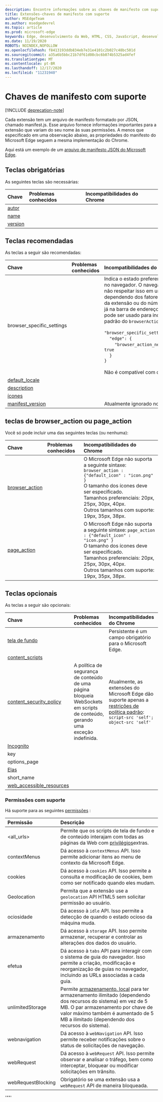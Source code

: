 ```yaml
---
description: Encontre informações sobre as chaves de manifesto com suporte, bem como seus problemas conhecidos/incompatibilidades com o Chrome.
title: Extensões-chaves de manifesto com suporte
author: MSEdgeTeam
ms.author: msedgedevrel
ms.topic: article
ms.prod: microsoft-edge
keywords: Edge, desenvolvimento da Web, HTML, CSS, JavaScript, desenvolvedor
ms.date: 11/19/2020
ROBOTS: NOINDEX,NOFOLLOW
ms.openlocfilehash: f8413193ddb834eb7e31e4101c2b027c48bc501d
ms.sourcegitcommit: a35a6b5bbc21b7df61d08cbc6b074b5325ad4fef
ms.translationtype: MT
ms.contentlocale: pt-BR
ms.lasthandoff: 12/17/2020
ms.locfileid: "11231940"
---
```

# Chaves de manifesto com suporte  

[!INCLUDE [deprecation-note](../includes/deprecation-note.md)]  

Cada extensão tem um arquivo de manifesto formatado por JSON, chamado manifest.js. Esse arquivo fornece informações importantes para a extensão que variam do seu nome às suas permissões. A menos que especificado em uma observação abaixo, as propriedades do manifesto do Microsoft Edge seguem a mesma implementação do Chrome.

Aqui está um exemplo de um [arquivo de manifesto JSON do Microsoft Edge](./supported-manifest-keys/json-manifest-example.md).

## Teclas obrigatórias

As seguintes teclas são necessárias:

Chave | Problemas conhecidos | Incompatibilidades do Chrome
:------------ | :------------- | :--------------
[autor](https://developer.mozilla.org/Add-ons/WebExtensions/manifest.json/author)  | | 
[name](https://developer.mozilla.org/docs/Mozilla/Add-ons/WebExtensions/manifest.json/name) | | |
[version](https://developer.mozilla.org/docs/Mozilla/Add-ons/WebExtensions/manifest.json/version) | | |

## Teclas recomendadas

As teclas a seguir são recomendadas:

Chave | Problemas conhecidos | Incompatibilidades do Chrome
:------------ | :------------- | :--------------
browser_specific_settings | | Indica o estado preferencial da extensão no navegador. O navegador pode optar por não respeitar isso em uma versão futura, dependendo dos fatores como a reputação da extensão ou do número total de botões já na barra de endereços do usuário. Isso pode ser usado para indicar a posição padrão do `browserAction` ícone. </br></br> `"browser_specific_settings": {`</br>&nbsp;&nbsp;&nbsp;&nbsp;`"edge": {`</br>&nbsp;&nbsp;&nbsp;&nbsp;&nbsp;&nbsp;&nbsp;&nbsp;`"browser_action_next_to_addressbar": true`</br>&nbsp;&nbsp;&nbsp;&nbsp;`}`</br>`}` </br></br> Não é compatível com o Chrome.|
[default_locale](https://developer.mozilla.org/Add-ons/WebExtensions/manifest.json/default_locale)| | |
[description](https://developer.mozilla.org/docs/Mozilla/Add-ons/WebExtensions/manifest.json/description) | | |
[ícones](https://developer.mozilla.org/docs/Mozilla/Add-ons/WebExtensions/manifest.json/icons) | | |
[manifest_version](https://developer.mozilla.org/docs/Mozilla/Add-ons/WebExtensions/manifest.json/manifest_version) | | Atualmente ignorado no Microsoft Edge.



## teclas de browser_action ou page_action

Você só pode incluir uma das seguintes teclas (ou nenhuma):

Chave | Problemas conhecidos | Incompatibilidades do Chrome
:------------ | :------------- | :--------------
[browser_action](https://developer.mozilla.org/docs/Mozilla/Add-ons/WebExtensions/manifest.json/browser_action)  | | O Microsoft Edge não suporta a seguinte sintaxe:  `browser_action : {"default_icon" : "icon.png" }`   <br/>O tamanho dos ícones deve ser especificado. <br/>Tamanhos preferenciais: 20px, 25px, 30px, 40px. <br/> Outros tamanhos com suporte: 19px, 35px, 38px.|
[page_action](https://developer.mozilla.org/docs/Mozilla/Add-ons/WebExtensions/manifest.json/page_action) | | O Microsoft Edge não suporta a seguinte sintaxe:  `page_action : {"default_icon" : "icon.png" }`   <br/>O tamanho dos ícones deve ser especificado. <br/>Tamanhos preferenciais: 20px, 25px, 30px, 40px. <br/>Outros tamanhos com suporte: 19px, 35px, 38px.|

## Teclas opcionais

As teclas a seguir são opcionais:

Chave | Problemas conhecidos | Incompatibilidades do Chrome
:------------ | :------------- | :--------------
[tela de fundo](https://developer.mozilla.org/docs/Mozilla/Add-ons/WebExtensions/manifest.json/background) | | Persistente é um campo obrigatório para o Microsoft Edge.
[content_scripts](https://developer.mozilla.org/docs/Mozilla/Add-ons/WebExtensions/manifest.json/content_scripts)  | | |
[content_security_policy](https://developer.mozilla.org/Add-ons/WebExtensions/manifest.json/content_security_policy)  | A política de segurança de conteúdo de uma página bloqueia WebSockets em scripts de conteúdo, gerando uma exceção indefinida. | Atualmente, as extensões do Microsoft Edge dão suporte apenas a [restrições de política padrão](https://developer.mozilla.org/Add-ons/WebExtensions/Content_Security_Policy#Default_content_security_policy): `script-src 'self'; object-src 'self'` |
[Incognito](https://developer.mozilla.org/Add-ons/WebExtensions/manifest.json/incognito) | | | 
key  | | |
options_page | | |
[Elas](https://developer.mozilla.org/docs/Mozilla/Add-ons/WebExtensions/manifest.json/permissions)  | | |
short_name  | | |
[web_accessible_resources](https://developer.mozilla.org/docs/Mozilla/Add-ons/WebExtensions/manifest.json/web_accessible_resources) | | |

### Permissões com suporte
Há suporte para as seguintes [permissões](https://developer.mozilla.org/docs/Mozilla/Add-ons/WebExtensions/manifest.json/permissions) :


| Permissão         | Descrição                                                                                                                                                                                                                                                                         |
|:-------------------|:------------------------------------------------------------------------------------------------------------------------------------------------------------------------------------------------------------------------------------------------------------------------------------|
| \<all_urls\>       | Permite que os scripts de tela de fundo e de conteúdo interajam com todas as páginas da Web com [privilégios](https://developer.mozilla.org/Add-ons/WebExtensions/manifest.json/permissions#Host_permissions)extras.                                                                                  |
| contextMenus       | Dá acesso à `contextMenus` API. Isso permite adicionar itens ao menu de contexto da Microsoft Edge.                                                                                                                                                                                     |
| cookies            | Dá acesso à `cookies` API. Isso permite a consulta e modificação de cookies, bem como ser notificado quando eles mudam.                                                                                                                                                           |
| Geolocation        | Permita que a extensão use a `geolocation` API HTML5 sem solicitar permissão ao usuário.                                                                                                                                                                                   |
| ociosidade               | Dá acesso à `idle` API. Isso permite a detecção de quando o estado ocioso da máquina muda.                                                                                                                                                                                    |
| armazenamento            | Dá acesso à `storage` API. Isso permite armazenar, recuperar e controlar as alterações dos dados do usuário.                                                                                                                                                                             |
| efetua               | Dá acesso à `tabs` API para interagir com o sistema de guia do navegador. Isso permite a criação, modificação e reorganização de guias no navegador, incluindo as URLs associadas a cada guia.                                                                                       |
| unlimitedStorage   | Permite [armazenamento. local](https://developer.mozilla.org/Add-ons/WebExtensions/API/storage/local) para ter armazenamento ilimitado (dependendo dos recursos do sistema) em vez de 5 MB. O par armazenamento por chave de valor máximo também é aumentado de 5 MB a ilimitado (dependendo dos recursos do sistema). |
| webnavigation      | Dá acesso à `webNavigation` API. Isso permite receber notificações sobre o status de solicitações de navegação.                                                                                                                                                              |
| webRequest         | Dá acesso à `webRequest` API. Isso permite observar e analisar o tráfego, bem como interceptar, bloquear ou modificar solicitações em trânsito.                                                                                                                               |
| webRequestBlocking | Obrigatório se uma extensão usa a `webRequest` API de maneira bloqueada.                                                                                                                                                                                                           |

'""'
